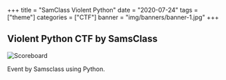 +++
title = "SamClass Violent Python"
date = "2020-07-24"
tags = ["theme"]
categories = ["CTF"]
banner = "img/banners/banner-1.jpg"
+++

## Violent Python CTF by SamsClass

![Scoreboard](/img/scoreboard.png)


Event by Samsclass using Python. 